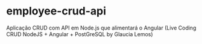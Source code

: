 # employee-crud-api
Aplicação CRUD com API em Node.js que alimentará o Angular (Live Coding CRUD NodeJS + Angular + PostGreSQL by Glaucia Lemos)
